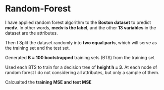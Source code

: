 # Random-Forest
I have applied random forest algorithm to the **Boston dataset** to predict **medv**. In other words, **medv is the label**, and the other **13 variables** in the dataset are the attributes.

Then I Split the dataset randomly into **two equal parts**, which will serve as the training set and the test set. 

Generated **B = 100 bootstrapped** training sets (BTS) from the training set

Used each BTS to train for a decision tree of **height h = 3**. At each node of random forest I do not considering all attributes, but only a sample of them.

Calcualted the **training MSE and test MSE**


